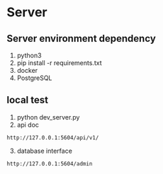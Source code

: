 # Server

## Server environment dependency
1. python3
2. pip install -r requirements.txt
3. docker
4. PostgreSQL

## local test
1. python dev_server.py
2. api doc
```
http://127.0.0.1:5604/api/v1/
```
3. database interface
```
http://127.0.0.1:5604/admin
```
